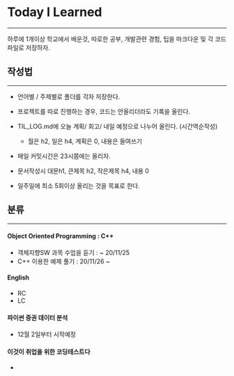 # Today I Learned

------

하루에 1개이상 학교에서 배운것, 따로한 공부, 개발관련 경험,  팁을 마크다운 및 각 코드파일로 저장하자.



## 작성법

------

- 언어별 / 주제별로 폴더를 각자 저장한다.

- 프로젝트를 따로 진행하는 경우, 코드는 안올리더라도 기록을 올린다.

- TIL_LOG.md에 오늘 계획/ 회고/ 내일 예정으로 나누어 올린다. (시간역순작성)

  - 월은 h2, 일은 h4, 계획은 0, 내용은 들여쓰기

- 매일 커밋시간은 23시쯤에는 올리자.

- 문서작성시 대문h1, 큰제목 h2, 작은제목 h4, 내용 0

- 일주일에 최소 5회이상 올리는 것을 목표로 한다.



## 분류

------

#### Object Oriented Programming : C++

- 객체지향SW 과목 수업을 듣기 : ~ 20/11/25
- C++ 이용한 예제 풀기 : 20/11/26 ~

#### English

- RC
- LC

#### 파이썬 증권 데이터 분석

- 12월 2일부터 시작예정

#### 이것이 취업을 위한 코딩테스트다

-
